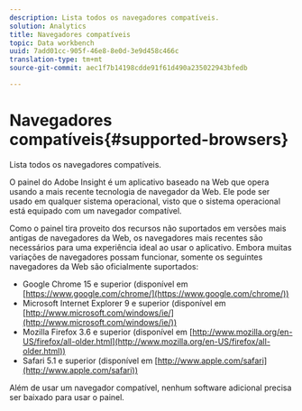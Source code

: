 ```yaml
---
description: Lista todos os navegadores compatíveis.
solution: Analytics
title: Navegadores compatíveis
topic: Data workbench
uuid: 7add01cc-905f-46e8-8e0d-3e9d458c466c
translation-type: tm+mt
source-git-commit: aec1f7b14198cdde91f61d490a235022943bfedb

---
```



# Navegadores compatíveis{#supported-browsers}

Lista todos os navegadores compatíveis.

O painel do Adobe Insight é um aplicativo baseado na Web que opera usando a mais recente tecnologia de navegador da Web. Ele pode ser usado em qualquer sistema operacional, visto que o sistema operacional está equipado com um navegador compatível.

Como o painel tira proveito dos recursos não suportados em versões mais antigas de navegadores da Web, os navegadores mais recentes são necessários para uma experiência ideal ao usar o aplicativo. Embora muitas variações de navegadores possam funcionar, somente os seguintes navegadores da Web são oficialmente suportados:

* Google Chrome 15 e superior (disponível em [https://www.google.com/chrome/](https://www.google.com/chrome/))
* Microsoft Internet Explorer 9 e superior (disponível em [http://www.microsoft.com/windows/ie/](http://www.microsoft.com/windows/ie/))
* Mozilla Firefox 3.6 e superior (disponível em [http://www.mozilla.org/en-US/firefox/all-older.html](http://www.mozilla.org/en-US/firefox/all-older.html))
* Safari 5.1 e superior (disponível em [http://www.apple.com/safari](http://www.apple.com/safari))

Além de usar um navegador compatível, nenhum software adicional precisa ser baixado para usar o painel.

